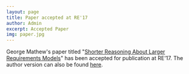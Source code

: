 ```yaml
---
layout: page
title: Paper accepted at RE'17
author: Admin
excerpt: Accepted Paper
img: paper.jpg
---
```


George Mathew's paper titled "[Shorter Reasoning About Larger Requirements Models](https://arxiv.org/pdf/1702.05568.pdf)" has been
accepted for publication at RE'17. The author version can also be found [here](https://arxiv.org/pdf/1702.05568.pdf).
